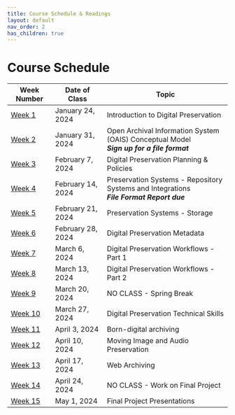 ```yaml
---
title: Course Schedule & Readings
layout: default
nav_order: 2
has_children: true
---
```


# Course Schedule

| Week Number | Date of Class  | Topic                                     |
|-------------|----------------|-------------------------------------------|
| [Week 1](https://digital-archives.github.io/HISTGA1011/syllabus/schedule/week_01.html)  | January 24, 2024 | Introduction to Digital Preservation         |
| [Week 2](https://digital-archives.github.io/HISTGA1011/syllabus/schedule/week_02.html)  | January 31, 2024 | Open Archival Information System (OAIS) Conceptual Model<br>**_Sign up for a file format_**       |
| [Week 3](https://digital-archives.github.io/HISTGA1011/syllabus/schedule/week_03.html)  | February 7, 2024  | Digital Preservation Planning & Policies                |
| [Week 4](https://digital-archives.github.io/HISTGA1011/syllabus/schedule/week_04.html)  | February 14, 2024 | Preservation Systems - Repository Systems and Integrations<br>**_File Format Report due_**                 |
| [Week 5](https://digital-archives.github.io/HISTGA1011/syllabus/schedule/week_05.html)  | February 21, 2024 | Preservation Systems - Storage        |
| [Week 6](https://digital-archives.github.io/HISTGA1011/syllabus/schedule/week_06.html)  | February 28, 2024 | Digital Preservation Metadata           |
| [Week 7](https://digital-archives.github.io/HISTGA1011/syllabus/schedule/week_07.html)  | March 6, 2024     | Digital Preservation Workflows - Part 1       |
| [Week 8](https://digital-archives.github.io/HISTGA1011/syllabus/schedule/week_08.html)  | March 13, 2024    | Digital Preservation Workflows - Part 2          |
| [Week 9](https://digital-archives.github.io/HISTGA1011/syllabus/schedule/week_09.html)  | March 20, 2024    | NO CLASS - Spring Break              |
| [Week 10](https://digital-archives.github.io/HISTGA1011/syllabus/schedule/week_10.html) | March 27, 2024    | Digital Preservation Technical Skills |
| [Week 11](https://digital-archives.github.io/HISTGA1011/syllabus/schedule/week_11.html) | April 3, 2024     | Born-digital archiving         |
| [Week 12](https://digital-archives.github.io/HISTGA1011/syllabus/schedule/week_12.html) | April 10, 2024    | Moving Image and Audio Preservation |
| [Week 13](https://digital-archives.github.io/HISTGA1011/syllabus/schedule/week_13.html) | April 17, 2024    | Web Archiving    |
| [Week 14](https://digital-archives.github.io/HISTGA1011/syllabus/schedule/week_14.html) | April 24, 2024    | NO CLASS - Work on Final Project |
| [Week 15](https://digital-archives.github.io/HISTGA1011/syllabus/schedule/week_15.html) | May 1, 2024       | Final Project Presentations              |
